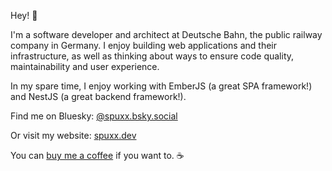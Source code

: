 Hey! 👋

I'm a software developer and architect at Deutsche Bahn, the public railway company in Germany. I enjoy building web applications and their infrastructure, as well as thinking about ways to ensure code quality, maintainability and user experience.

In my spare time, I enjoy working with EmberJS (a great SPA framework!) and NestJS (a great backend framework!).

Find me on Bluesky: [@spuxx.bsky.social](https://bsky.app/profile/spuxx.bsky.social)

Or visit my website: [spuxx.dev](https://spuxx.dev)

You can [buy me a coffee](https://www.buymeacoffee.com/spuxx) if you want to. ☕
